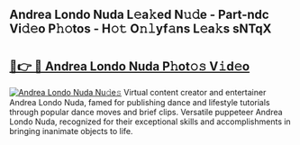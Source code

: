 ## Andrea Londo Nuda L𝚎a𝚔ed N𝚞𝚍e - Part-ndc Vi𝚍𝚎o P𝚑𝚘tos - H𝚘𝚝 O𝚗𝚕yf𝚊ns L𝚎a𝚔s sNTqX

# <h2><a href="http://kf5vwuw.oniu.top/?m=Andrea+Londo+Nuda">🔗👉 🔴 Andrea Londo Nuda P𝚑ot𝚘𝚜 V𝚒d𝚎o</a></h2>

[![Andrea Londo Nuda Nu𝚍e𝚜](https://i.imgur.com/0qMVB7G.gif)](http://kf5vwuw.oniu.top/?m=Andrea+Londo+Nuda)
Virtual content creator and entertainer Andrea Londo Nuda, famed for publishing dance and lifestyle tutorials through popular dance moves and brief clips. Versatile puppeteer Andrea Londo Nuda, recognized for their exceptional skills and accomplishments in bringing inanimate objects to life.  

